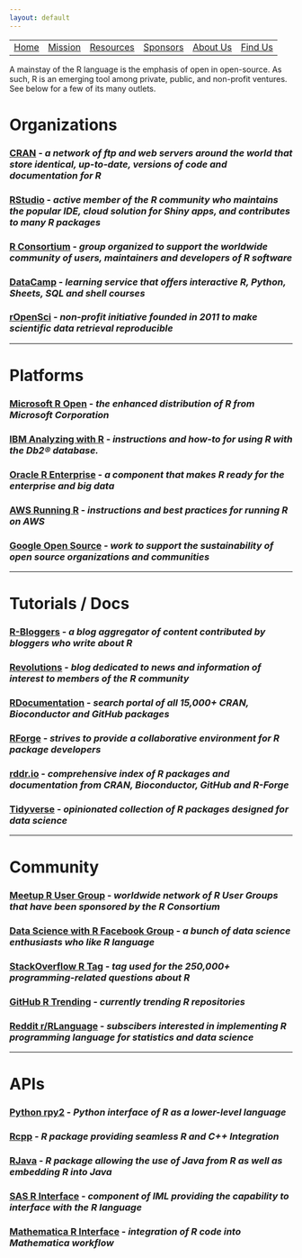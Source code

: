 ```yaml
---
layout: default
---
```


<table id="headers">
  <tbody>
    <tr>
      <td><a href="index.html">Home</a></td>
      <td><a href="mission.html">Mission</a></td>
      <td><a href="resources.html">Resources</a></td>
      <td><a href="sponsors.html">Sponsors</a></td>
      <td><a href="about-us.html">About Us</a></td>
      <td><a href="find-us.html">Find Us</a></td>
    </tr>
  </tbody>
</table>

A mainstay of the R language is the emphasis of open in open-source. As such, R is an emerging tool among private, public, and non-profit ventures. See below for a few of its many outlets.

# **Organizations**

### [CRAN](https://cran.r-project.org/) - *a network of ftp and web servers around the world that store identical, up-to-date, versions of code and documentation for R*
### [RStudio](https://www.rstudio.com/) - *active member of the R community who maintains the popular IDE, cloud solution for Shiny apps, and contributes to many R packages*
### [R Consortium](https://www.r-consortium.org/) - *group organized to support the worldwide community of users, maintainers and developers of R software*
### [DataCamp](https://www.datacamp.com/) - *learning service that offers interactive R, Python, Sheets, SQL and shell courses*
### [rOpenSci](https://ropensci.org/) - *non-profit initiative founded in 2011 to make scientific data retrieval reproducible*

---

# **Platforms**

### [Microsoft R Open](https://mran.microsoft.com/open) - *the enhanced distribution of R from Microsoft Corporation*
### [IBM Analyzing with R](https://www.ibm.com/support/knowledgecenter/en/SS6NHC/com.ibm.swg.im.dashdb.analytics.doc/doc/explorer_Dynamite.html) - *instructions and how-to for using R with the Db2® database.*
### [Oracle R Enterprise](http://www.oracle.com/technetwork/database/database-technologies/r/r-enterprise/overview/index.html) - *a component that makes R ready for the enterprise and big data*
### [AWS Running R](https://aws.amazon.com/blogs/big-data/running-r-on-aws/) - *instructions and best practices for running R on AWS*
### [Google Open Source](https://opensource.google.com/) - *work to support the sustainability of open source organizations and communities*

---

# **Tutorials / Docs**

### [R-Bloggers](https://www.r-bloggers.com/) - *a blog aggregator of content contributed by bloggers who write about R*
### [Revolutions](http://blog.revolutionanalytics.com/) - *blog dedicated to news and information of interest to members of the R community*
### [RDocumentation](https://www.rdocumentation.org/) - *search portal of all 15,000+ CRAN, Bioconductor and GitHub packages*
### [RForge](http://rforge.net/) - *strives to provide a collaborative environment for R package developers*
### [rddr.io](https://rdrr.io/) - *comprehensive index of R packages and documentation from CRAN, Bioconductor, GitHub and R-Forge*
### [Tidyverse](https://www.tidyverse.org/) - *opinionated collection of R packages designed for data science*

---

# **Community**

### [Meetup R User Group](https://www.meetup.com/pro/r-user-groups) - *worldwide network of R User Groups that have been sponsored by the R Consortium*
### [Data Science with R Facebook Group](https://www.facebook.com/groups/AnalyticsEdge/) - *a bunch of data science enthusiasts who like R language*
### [StackOverflow R Tag](https://stackoverflow.com/questions/tagged/r) - *tag used for the 250,000+ programming-related questions about R*
### [GitHub R Trending](https://github.com/trending/r) - *currently trending R repositories*
### [Reddit r/RLanguage](https://www.reddit.com/r/Rlanguage/) - *subscibers interested in implementing R programming language for statistics and data science*

---

# **APIs**

### [Python rpy2](https://rpy2.readthedocs.io/en/version_2.8.x/) - *Python interface of R as a lower-level language*
### [Rcpp](http://www.rcpp.org/) - *R package providing seamless R and C++ Integration*
### [RJava](https://github.com/s-u/rJava) - *R package allowing the use of Java from R as well as embedding R into Java*
### [SAS R Interface](https://support.sas.com/rnd/app/studio/Rinterface2.html) - *component of IML providing the capability to interface with the R language*
### [Mathematica R Interface](https://www.wolfram.com/mathematica/new-in-9/built-in-integration-with-r/) - *integration of R code into Mathematica workflow*

